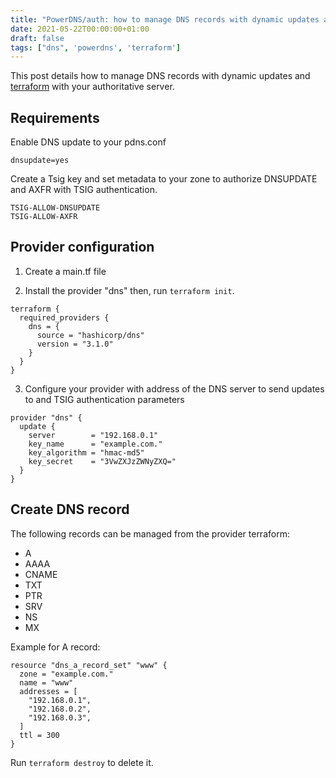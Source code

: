 ```yaml
---
title: "PowerDNS/auth: how to manage DNS records with dynamic updates and terraform"
date: 2021-05-22T00:00:00+01:00
draft: false
tags: ["dns", 'powerdns', 'terraform']
---
```


This post details how to manage DNS records with dynamic updates and [terraform](https://registry.terraform.io/providers/hashicorp/dns/latest/docs) with your authoritative server.

## Requirements

Enable DNS update to your pdns.conf

```
dnsupdate=yes
```

Create a Tsig key and set metadata to your zone to authorize DNSUPDATE and AXFR with TSIG authentication.

```
TSIG-ALLOW-DNSUPDATE
TSIG-ALLOW-AXFR
```

## Provider configuration

1. Create a main.tf file

2. Install the provider "dns" then, run `terraform init`. 

```
terraform {
  required_providers {
    dns = {
      source = "hashicorp/dns"
      version = "3.1.0"
    }
  }
}
```

3. Configure your provider with address of the DNS server to send updates to and TSIG authentication parameters

```
provider "dns" {
  update {
    server        = "192.168.0.1"
    key_name      = "example.com."
    key_algorithm = "hmac-md5"
    key_secret    = "3VwZXJzZWNyZXQ="
  }
}
```

## Create DNS record

The following records can be managed from the provider terraform:
- A
- AAAA
- CNAME
- TXT
- PTR
- SRV
- NS
- MX


Example for A record:

```
resource "dns_a_record_set" "www" {
  zone = "example.com."
  name = "www"
  addresses = [
    "192.168.0.1",
    "192.168.0.2",
    "192.168.0.3",
  ]
  ttl = 300
}
```

Run `terraform destroy` to delete it. 